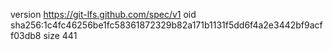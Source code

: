 version https://git-lfs.github.com/spec/v1
oid sha256:1c4fc46256be1fc58361872329b82a171b1131f5dd6f4a2e3442bf9acff03db8
size 441
